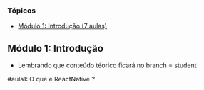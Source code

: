 ### Tópicos 

- [Módulo 1: Introdução (7 aulas)](#modulo-1)


## Módulo 1: Introdução

* Lembrando que conteúdo téorico ficará no branch = student

#aula1: O que é ReactNative ?
